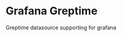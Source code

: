 <!-- This README file is going to be the one displayed on the Grafana.com website for your plugin -->

# Grafana Greptime

Greptime datasource supporting for grafana
